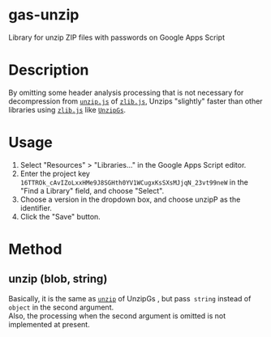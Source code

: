 gas-unzip
=========

Library for unzip ZIP files with passwords on Google Apps Script

# Description

By omitting some header analysis processing that is not necessary for decompression from [`unzip.js`](https://github.com/imaya/zlib.js/blob/develop/src/unzip.js) of [`zlib.js`](https://github.com/imaya/zlib.js), Unzips "slightly" faster than other libraries using [`zlib.js`](https://github.com/imaya/zlib.js) like [`UnzipGs`](https://github.com/tanaikech/UnzipGs).

# Usage

1. Select "Resources" > "Libraries..." in the Google Apps Script
editor.
2. Enter the project key `16TTROk_cAvIZoLxxHMe9J8SGHth0YV1WCugxKsSXsMJjqN_23vt99neW` in the "Find a Library" field, and choose "Select". 
3. Choose a version in the dropdown box, and choose unzipP as the
identifier. 
4. Click the "Save" button.

# Method
## unzip (blob, string)
Basically, it is the same as [`unzip`](https://github.com/tanaikech/UnzipGs#unzip) of UnzipGs , but pass` string` instead of `object` in the second argument. \
Also, the processing when the second argument is omitted is not implemented at present.
